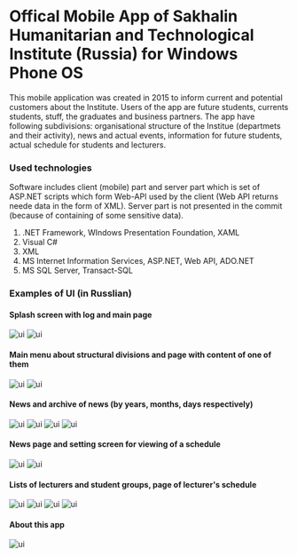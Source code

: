 # Offical Mobile App of Sakhalin Humanitarian and Technological Institute (Russia) for Windows Phone OS

This mobile application was created in 2015 to inform current and potential customers about the Institute. Users of the app are future students, currents students, stuff, the graduates and business partners. The app have following subdivisions: organisational structure of the Institue (departmets and their activity), news and actual events, information for future students, actual schedule for students and lecturers. 

### Used technologies

Software includes client (mobile) part and server part which is set of ASP.NET scripts which form Web-API used by the client (Web API returns neede data in the form of XML). Server part is not presented in the commit (because of containing of some sensitive data).

1. .NET Framework, WIndows Presentation Foundation, XAML
2. Visual C#
3. XML
4. MS Internet Information Services, ASP.NET, Web API, ADO.NET
5. MS SQL Server, Transact-SQL

### Examples of UI (in Russlian)

#### Splash screen with log and main page
![ui](https://github.com/PavelSobolev/Windows-Phone-App/blob/master/uiimg/w0.png) ![ui](https://github.com/PavelSobolev/Windows-Phone-App/blob/master/uiimg/w1.png) 

#### Main menu about structural divisions and page with content of one of them
![ui](https://github.com/PavelSobolev/Windows-Phone-App/blob/master/uiimg/w2.png) ![ui](https://github.com/PavelSobolev/Windows-Phone-App/blob/master/uiimg/w3.png) 

#### News and archive of news (by years, months, days respectively)
![ui](https://github.com/PavelSobolev/Windows-Phone-App/blob/master/uiimg/w4.png) ![ui](https://github.com/PavelSobolev/Windows-Phone-App/blob/master/uiimg/w5.png) ![ui](https://github.com/PavelSobolev/Windows-Phone-App/blob/master/uiimg/w6.png) ![ui](https://github.com/PavelSobolev/Windows-Phone-App/blob/master/uiimg/w7.png) 

#### News page and setting screen for viewing of a schedule
![ui](https://github.com/PavelSobolev/Windows-Phone-App/blob/master/uiimg/w8.png) ![ui](https://github.com/PavelSobolev/Windows-Phone-App/blob/master/uiimg/w9.png) 

#### Lists of lecturers and student groups, page of lecturer's schedule
![ui](https://github.com/PavelSobolev/Windows-Phone-App/blob/master/uiimg/w10.png) ![ui](https://github.com/PavelSobolev/Windows-Phone-App/blob/master/uiimg/w11.png) ![ui](https://github.com/PavelSobolev/Windows-Phone-App/blob/master/uiimg/w12.png) ![ui](https://github.com/PavelSobolev/Windows-Phone-App/blob/master/uiimg/w13.png) 

#### About this app
![ui](https://github.com/PavelSobolev/Windows-Phone-App/blob/master/uiimg/w14.png)
